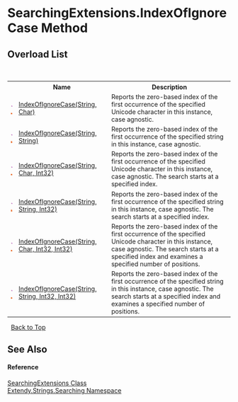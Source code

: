 # SearchingExtensions.IndexOfIgnoreCase Method 
 


## Overload List
&nbsp;<table><tr><th></th><th>Name</th><th>Description</th></tr><tr><td>![Public method](media/pubmethod.gif "Public method")![Static member](media/static.gif "Static member")</td><td><a href="M_Extendy_Strings_Searching_SearchingExtensions_IndexOfIgnoreCase">IndexOfIgnoreCase(String, Char)</a></td><td>
Reports the zero-based index of the first occurrence of the specified Unicode character in this instance, case agnostic.</td></tr><tr><td>![Public method](media/pubmethod.gif "Public method")![Static member](media/static.gif "Static member")</td><td><a href="M_Extendy_Strings_Searching_SearchingExtensions_IndexOfIgnoreCase_3">IndexOfIgnoreCase(String, String)</a></td><td>
Reports the zero-based index of the first occurrence of the specified string in this instance, case agnostic.</td></tr><tr><td>![Public method](media/pubmethod.gif "Public method")![Static member](media/static.gif "Static member")</td><td><a href="M_Extendy_Strings_Searching_SearchingExtensions_IndexOfIgnoreCase_1">IndexOfIgnoreCase(String, Char, Int32)</a></td><td>
Reports the zero-based index of the first occurrence of the specified Unicode character in this instance, case agnostic. The search starts at a specified index.</td></tr><tr><td>![Public method](media/pubmethod.gif "Public method")![Static member](media/static.gif "Static member")</td><td><a href="M_Extendy_Strings_Searching_SearchingExtensions_IndexOfIgnoreCase_4">IndexOfIgnoreCase(String, String, Int32)</a></td><td>
Reports the zero-based index of the first occurrence of the specified string in this instance, case agnostic. The search starts at a specified index.</td></tr><tr><td>![Public method](media/pubmethod.gif "Public method")![Static member](media/static.gif "Static member")</td><td><a href="M_Extendy_Strings_Searching_SearchingExtensions_IndexOfIgnoreCase_2">IndexOfIgnoreCase(String, Char, Int32, Int32)</a></td><td>
Reports the zero-based index of the first occurrence of the specified Unicode character in this instance, case agnostic. The search starts at a specified index and examines a specified number of positions.</td></tr><tr><td>![Public method](media/pubmethod.gif "Public method")![Static member](media/static.gif "Static member")</td><td><a href="M_Extendy_Strings_Searching_SearchingExtensions_IndexOfIgnoreCase_5">IndexOfIgnoreCase(String, String, Int32, Int32)</a></td><td>
Reports the zero-based index of the first occurrence of the specified string in this instance, case agnostic. The search starts at a specified index and examines a specified number of positions.</td></tr></table>&nbsp;
<a href="#searchingextensions.indexofignorecase-method">Back to Top</a>

## See Also


#### Reference
<a href="T_Extendy_Strings_Searching_SearchingExtensions">SearchingExtensions Class</a><br /><a href="N_Extendy_Strings_Searching">Extendy.Strings.Searching Namespace</a><br />